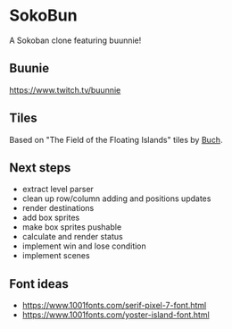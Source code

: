 # SokoBun

A Sokoban clone featuring buunnie!

## Buunie
https://www.twitch.tv/buunnie

## Tiles
Based on "The Field of the Floating Islands" tiles by [Buch](https://opengameart.org/users/buch).

## Next steps
 - extract level parser
 - clean up row/column adding and positions updates
 - render destinations
 - add box sprites
 - make box sprites pushable
 - calculate and render status
 - implement win and lose condition
 - implement scenes

## Font ideas

 - https://www.1001fonts.com/serif-pixel-7-font.html
 - https://www.1001fonts.com/yoster-island-font.html


